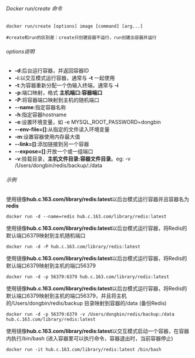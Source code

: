 

###### Docker run/create 命令

```shell
docker run/create [options] image [command] [arg...]

#create和run的区别是：create只创建容器不运行，run创建出容器并运行
```

###### options说明

- **-d**:后台运行容器，并返回容器ID
- **-i**:以交互模式运行容器，通常与 **-t** 一起使用
- **-t**:为容器重新分配一个伪输入终端，通常与 **-i**
- **-p**:端口映射，格式 **主机端口:容器端口**
- **-P**:将容器端口映射到主机的随机端口
- **--name**:指定容器名称
- **-h**:指定容器hostname
- **-e**:设置环境变量，如 -e MYSQL_ROOT_PASSWORD=dongbin
- **--env-file=[]**:从指定的文件读入环境变量
- **-m**:设置容器使用内存最大值
- **--link=[]**:添加链接到另一个容器
- **--expose=[]**:开放一个或一组端口
- **-v**:挂载目录，**主机文件目录:容器文件目录**。eg: -v /Users/dongbin/redis/backup/:/data

###### 示例

使用镜像**hub.c.163.com/library/redis:latest**以后台模式运行容器并且容器名为 **redis**

```properties
docker run -d --name=redis hub.c.163.com/library/redis:latest
```

使用镜像**hub.c.163.com/library/redis:latest**以后台模式运行容器，将Redis的默认端口6379映射到主机随机端口

```properties
docker run -d -P hub.c.163.com/library/redis:latest
```

使用镜像**hub.c.163.com/library/redis:latest**以后台模式运行容器，将Redis的默认端口6379映射到主机的端口56379

```properties
docker run -d -p 56379:6379 hub.c.163.com/library/redis:latest
```

使用镜像**hub.c.163.com/library/redis:latest**以后台模式运行容器，将Redis的默认端口6379映射到主机的端口56379，并且将主机的/Users/dongbin/redis/backup 目录映射到容器的/data (备份Redis)

```properties
docker run -d -p 56379:6379 -v /Users/dongbin/redis/backup:/data hub.c.163.com/library/redis:latest
```

使用镜像**hub.c.163.com/library/redis:latest**以交互模式启动一个容器，在容器内执行/bin/bash (进入容器里可以执行命令，容器退出时，当前容器停止)

```properties
docker run -it hub.c.163.com/library/redis:latest /bin/bash
```

